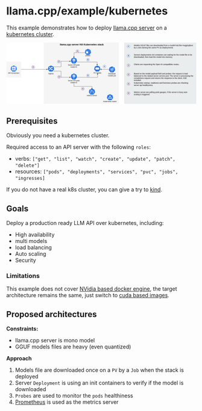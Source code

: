 # llama.cpp/example/kubernetes

This example demonstrates how to deploy [llama.cpp server](../server) on a [kubernetes cluster](https://kubernetes.io).

![llama.cpp.kubernetes.png](llama.cpp.kubernetes.png)

## Prerequisites

Obviously you need a kubernetes cluster.

Required access to an API server with the following `roles`:

- verbs: `["get", "list", "watch", "create", "update", "patch", "delete"]` 
- resources: `["pods", "deployments", "services", "pvc", "jobs", "ingresses]`

If you do not have a real k8s cluster, you can give a try to [kind](https://kind.sigs.k8s.io/).

## Goals

Deploy a production ready LLM API over kubernetes, including:
- High availability
- multi models
- load balancing
- Auto scaling
- Security 

### Limitations
This example does not cover [NVidia based docker engine](https://docs.nvidia.com/datacenter/cloud-native/container-toolkit/latest/install-guide.html), the target architecture remains the same, just switch to [cuda based images](../../.devops/server-cuda.Dockerfile).

## Proposed architectures

**Constraints:**
- llama.cpp server is mono model
- GGUF models files are heavy (even quantized)

**Approach**
1. Models file are downloaded once on a `PV` by a `Job` when the stack is deployed
2. Server `Deployment` is using an init containers to verify if the model is downloaded
3. `Probes` are used to monitor the `pods` healthiness
4. [Prometheus](https://prometheus.io/) is used as the metrics server

